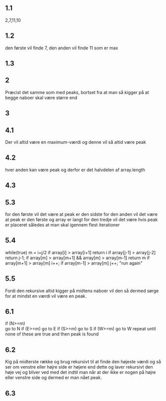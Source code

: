 ## 1.1
2,7,11,10

## 1.2
den første vil finde 7, den anden vil finde 11 som er max

## 1.3

## 2
Præcist det samme som med peaks, bortset fra at man så kigger på at begge naboer skal være større end

## 3

## 4.1
Der vil altid være en maximum-værdi og denne vil så altid være peak

## 4.2
hver anden kan være peak og derfor er det halvdelen af array.length

## 4.3


## 5.3
for den første vil det være at peak er den sidste 
for den anden vil det være at peak er den første og array er langt
for den tredje vil det være hvis peak er placeret således at man skal igennem flest iterationer

## 5.4
while(true)
m = i+j/2
if array[i] > array[i+1]
return i
if array[j-1] > array[j-2]
return j-1;
if array[m] > array[m+1] && array[m] > array[m-1]
return m
if array[m+1] > array[m]
i++;
if array[m-1] > array[m]
j++;
"run again"

## 5.5
Fordi den rekursive altid kigger på midtens naboer vil den så dermed sørge for at mindst en værdi vil være en peak. 

## 6.1
if (N>=m)  
go to N
if (E>=m)
go to E
if (S>=m)
go to S
if (W>=m)
go to W
repeat until none of these are true and then peak is found

## 6.2
Kig på midterste række og brug rekursivt til at finde den højeste værdi og så ser om venstre eller højre side er højere end dette og laver rekursivt den høje vej og bliver ved med det indtil man når at der ikke er nogen på højre eller venstre side og dermed er man nået peak.

## 6.3
